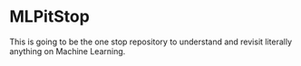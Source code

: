 # MLPitStop
This is going to be the one stop repository to understand and revisit literally anything on Machine Learning.



